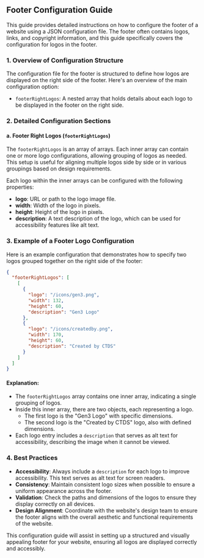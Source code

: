 ## Footer Configuration Guide

This guide provides detailed instructions on how to configure the footer of a website using a JSON configuration file. The footer often contains logos, links, and copyright information, and this guide specifically covers the configuration for logos in the footer.

### 1. Overview of Configuration Structure

The configuration file for the footer is structured to define how logos are displayed on the right side of the footer. Here's an overview of the main configuration option:

- `footerRightLogos`: A nested array that holds details about each logo to be displayed in the footer on the right side.

### 2. Detailed Configuration Sections

#### a. Footer Right Logos (`footerRightLogos`)

The `footerRightLogos` is an array of arrays. Each inner array can contain one or more logo configurations, allowing grouping of logos as needed. This setup is useful for aligning multiple logos side by side or in various groupings based on design requirements.

Each logo within the inner arrays can be configured with the following properties:

- **logo**: URL or path to the logo image file.
- **width**: Width of the logo in pixels.
- **height**: Height of the logo in pixels.
- **description**: A text description of the logo, which can be used for accessibility features like alt text.

### 3. Example of a Footer Logo Configuration

Here is an example configuration that demonstrates how to specify two logos grouped together on the right side of the footer:

```json
{
  "footerRightLogos": [
    [
      {
        "logo": "/icons/gen3.png",
        "width": 132,
        "height": 60,
        "description": "Gen3 Logo"
      },
      {
        "logo": "/icons/createdby.png",
        "width": 170,
        "height": 60,
        "description": "Created by CTDS"
      }
    ]
  ]
}
```

#### Explanation:

- The `footerRightLogos` array contains one inner array, indicating a single grouping of logos.
- Inside this inner array, there are two objects, each representing a logo.
    - The first logo is the "Gen3 Logo" with specific dimensions.
    - The second logo is the "Created by CTDS" logo, also with defined dimensions.
- Each logo entry includes a `description` that serves as alt text for accessibility, describing the image when it cannot be viewed.

### 4. Best Practices

- **Accessibility**: Always include a `description` for each logo to improve accessibility. This text serves as alt text for screen readers.
- **Consistency**: Maintain consistent logo sizes when possible to ensure a uniform appearance across the footer.
- **Validation**: Check the paths and dimensions of the logos to ensure they display correctly on all devices.
- **Design Alignment**: Coordinate with the website's design team to ensure the footer aligns with the overall aesthetic and functional requirements of the website.

This configuration guide will assist in setting up a structured and visually appealing footer for your website, ensuring all logos are displayed correctly and accessibly.
